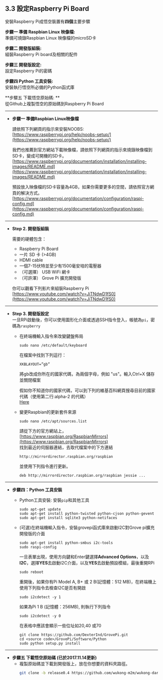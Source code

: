 ## 3.3 設定Raspberry Pi Board

安裝Raspberry Pi成悟空裝置有**四個**主要步驟

**步驟一 準備 Raspbian Linux 映像檔:**  
準備可燒錄Raspbian Linux 映像檔的microSD卡

**步驟二 開發版組裝:**  
組裝Raspberry Pi board及相關的配件

**步驟三 開發版設定:**  
設定Raspberry Pi的密碼

**步驟四 Python 工具安裝:**  
安裝執行悟空所必備的Python函式庫

**步驟五 下載悟空原始碼: **  
從Github上複製悟空的原始碼到Raspberry Pi Board

---

* **步驟一 準備Raspbian Linux映像檔**

  請依照下列網頁的指示來安裝NOOBS:  
  [https://www.raspberrypi.org/help/noobs-setup/](https://www.raspberrypi.org/help/noobs-setup/)

  我們也推薦到官方網站下載映像檔，請依照下列網頁的指示來燒錄映像檔到SD卡，變成可開機的SD卡。  
  [https://www.raspberrypi.org/documentation/installation/installing-images/README.md](https://www.raspberrypi.org/documentation/installation/installing-images/README.md)

  預設放入映像檔的SD卡容量為4GB，如果你需要更多的空間，請依照官方網頁的解決方式。  
  [https://www.raspberrypi.org/documentation/configuration/raspi-config.md](https://www.raspberrypi.org/documentation/configuration/raspi-config.md)

---

* **Step 2. 開發版組裝**

  需要的硬體包含：

  * Raspberry Pi Board
  * 一片 SD 卡 \(&gt;4GB\)
  * HDMI cable
  * 一個7-15伏特並至少有1500毫安培的電壓器
  * （可選擇） USB WiFi 網卡
  * （可許澤） Grove Pi 擴充開發版

  你可以觀看下列影片來組裝Raspberry Pi  
  [https://www.youtube.com/watch?v=JiTNdwD1fS0](https://www.youtube.com/watch?v=JiTNdwD1fS0)

---

* **Step 3. 開發版設定**  
  一旦RPi啟動後，你可以使用圖形化介面或透過SSH指令登入，帳號為`pi`，密碼為`raspberry`

  * 在終端機輸入指令來改變鍵盤佈局

    ```
    sudo nano /etc/default/keyboard
    ```

    在檔案中找到下列這行：

    ```
    XKBLAYOUT=”gb”
    ```

    將gb改成你所在的國家代碼，為兩個字母，例如 "us"。輸入Ctrl+X 儲存並關閉檔案

    假如你不知道你的國家代碼，可以到下列的維基百科網頁搜尋目前的國家代碼（使用第二行:alpha-2 的代碼）  
    [Here](https://en.wikipedia.org/wiki/ISO_3166-1#Current_codes)

  * 變更Raspbian的更新套件來源

    ```
    sudo nano /etc/apt/sources.list
    ```

    請從下方的官方網站上，  
    [https://www.raspbian.org/RaspbianMirrors](https://www.raspbian.org/RaspbianMirrors)  
    找到最近的伺服器連結，去取代檔案中的下方連結

    ```
    http://mirrordirector.raspbian.org/raspbian
    ```

    並使用下列指令進行更新。

    ```
    deb http://mirrordirector.raspbian.org/raspbian jessie ...
    ```

---

* **步驟四：Python 工具安裝**

  * Python工具安裝: 安裝`pip`和其他工具

    ```
    sudo apt-get update  
    sudo apt-get install python-twisted python-cjson python-gevent  
    sudo apt-get install sqlite3 python-netifaces
    ```

  * \(可選\)在終端機輸入指令，安裝grovepi函式庫來啟動I2C對Grove pi擴充開發版的介面

    ```
    sudo apt-get install python-smbus i2c-tools
    sudo raspi-config
    ```

    一旦表單出現，使用方向鍵和Enter鍵選擇**Advanced Options**，以及**I2C**，選擇**YES**去啟動I2C介面，以及**YES**去啟動預設模組，最後重開RPi

    ```
    sudo reboot
    ```

    重開後，如果你有Pi Model A, B+ 或 2 B\(記憶體：512 MB\)，在終端機上使用下列指令去檢查I2C是否有開啟

    ```
    sudo i2cdetect -y 1
    ```

    如果為Pi 1 B \(記憶體：256MB\), 則執行下列指令

    ```
    sudo i2cdetect -y 0
    ```

    在表格中應該會顯示一些位址如20,40 或70

    ```
    git clone https://github.com/DexterInd/GrovePi.git  
    cd <source code>/GrovePi/Software/Python  
    sudo python setup.py install
    ```

---

* **步驟五 下載悟空原始碼 \(已於2017.11.14更新\)**
  * 複製原始碼並下載到開發版上，放在你想要的資料夾路徑。
    ```bash
    git clone -b release0.4 https://github.com/wukong-m2m/wukong-darjeeling.git
    ```



